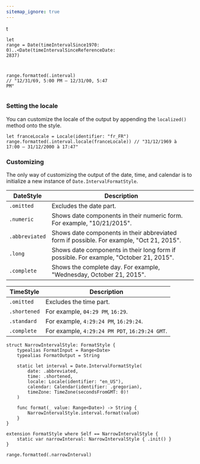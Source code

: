 ```yaml
---
sitemap_ignore: true
---
```

 t<pre class="splash"><code><span class="keyword token">let</span> range = <span class="type token">Date</span>(timeIntervalSince1970: <span class="number token">0</span>)..&lt;<span class="type token">Date</span>(timeIntervalSinceReferenceDate: <span class="number token">2837</span>)

range.<span class="call token">formatted</span>(.<span class="dotAccess token">interval</span>) <span class="comment token">// "12/31/69, 5:00 PM – 12/31/00, 5:47 PM"</span></code></pre>

### Setting the locale

You can customize the locale of the output by appending the `localized()` method onto the style.

<pre class="splash"><code><span class="keyword token">let</span> franceLocale = <span class="type token">Locale</span>(identifier: <span class="string token">"fr_FR"</span>)
range.<span class="call token">formatted</span>(.<span class="dotAccess token">interval</span>.<span class="call token">locale</span>(franceLocale)) <span class="comment token">// "31/12/1969 à 17:00 – 31/12/2000 à 17:47"</span></code></pre>

### Customizing

The only way of customizing the output of the date, time, and calendar is to initialize a new instance of `Date.IntervalFormatStyle`.

| DateStyle      | Description                                                                               |
| -------------- | ----------------------------------------------------------------------------------------- |
| `.omitted`     | Excludes the date part.                                                                   |
| `.numeric`     | Shows date components in their numeric form. For example, "10/21/2015".                   | 
| `.abbreviated` | Shows date components in their abbreviated form if possible. For example, "Oct 21, 2015". |
| `.long`        | Shows date components in their long form if possible. For example, "October 21, 2015".    |
| `.complete`    | Shows the complete day. For example, "Wednesday, October 21, 2015".                       |

| TimeStyle    | Description                                    |
| ------------ | ---------------------------------------------- |
| `.omitted`   | Excludes the time part.                        |
| `.shortened` | For example, `04:29 PM`, `16:29`.              |
| `.standard`  | For example, `4:29:24 PM`, `16:29:24`.         |
| `.complete`  | For example, `4:29:24 PM PDT`, `16:29:24 GMT`. | 


<pre class="splash"><code><span class="keyword token">struct</span> NarrowIntervalStyle: <span class="type token">FormatStyle</span> {
    <span class="keyword token">typealias</span> FormatInput = <span class="type token">Range</span>&lt;<span class="type token">Date</span>&gt;
    <span class="keyword token">typealias</span> FormatOutput = <span class="type token">String</span>

    <span class="keyword token">static let</span> interval = <span class="type token">Date</span>.<span class="type token">IntervalFormatStyle</span>(
        date: .<span class="dotAccess token">abbreviated</span>,
        time: .<span class="dotAccess token">shortened</span>,
        locale: <span class="type token">Locale</span>(identifier: <span class="string token">"en_US"</span>),
        calendar: <span class="type token">Calendar</span>(identifier: .<span class="dotAccess token">gregorian</span>),
        timeZone: <span class="type token">TimeZone</span>(secondsFromGMT: <span class="number token">0</span>)!
    )

    <span class="keyword token">func</span> format(<span class="keyword token">_</span> value: <span class="type token">Range</span>&lt;<span class="type token">Date</span>&gt;) -&gt; <span class="type token">String</span> {
        <span class="type token">NarrowIntervalStyle</span>.<span class="property token">interval</span>.<span class="call token">format</span>(value)
    }
}

<span class="keyword token">extension</span> <span class="type token">FormatStyle</span> <span class="keyword token">where</span> <span class="type token">Self</span> == <span class="type token">NarrowIntervalStyle</span> {
    <span class="keyword token">static var</span> narrowInterval: <span class="type token">NarrowIntervalStyle</span> { .<span class="keyword token">init</span>() }
}

range.<span class="call token">formatted</span>(.<span class="dotAccess token">narrowInterval</span>)</code></pre>


